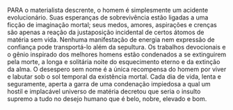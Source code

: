 ﻿PARA o materialista descrente, o homem é simplesmente um acidente evolucionário. Suas esperanças de sobrevivência estão ligadas a uma ficção de imaginação mortal; seus medos, amores, aspirações e crenças são apenas a reação da justaposição incidental de certos átomos de matéria sem vida. Nenhuma manifestação de energia nem expressão de confiança pode transportá-lo além da sepultura. Os trabalhos devocionais e o gênio inspirado dos melhores homens estão condenados a se extinguirem pela morte, a longa e solitária noite do esquecimento eterno e da extinção da alma. O desespero sem nome é a única recompensa do homem  por viver e labutar sob o sol temporal da existência mortal. Cada dia de vida, lenta e seguramente, aperta a garra de uma condenação impiedosa a qual um hostil e implacável universo de matéria decretou que seria o insulto supremo a tudo no desejo humano que é belo, nobre, elevado e bom.